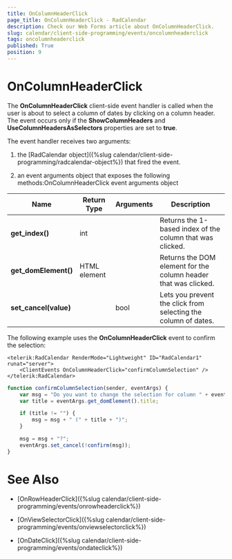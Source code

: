 ```yaml
---
title: OnColumnHeaderClick
page_title: OnColumnHeaderClick - RadCalendar
description: Check our Web Forms article about OnColumnHeaderClick.
slug: calendar/client-side-programming/events/oncolumnheaderclick
tags: oncolumnheaderclick
published: True
position: 9
---
```


# OnColumnHeaderClick



The **OnColumnHeaderClick** client-side event handler is called when the user is about to select a column of dates by clicking on a column header. The event occurs only if the **ShowColumnHeaders** and **UseColumnHeadersAsSelectors** properties are set to **true**.


The event handler receives two arguments:

1. the [RadCalendar object]({%slug calendar/client-side-programming/radcalendar-object%}) that fired the event.

1. an event arguments object that exposes the following methods:OnColumnHeaderClick event arguments object


| Name | Return Type | Arguments | Description |
| ------ | ------ | ------ | ------ |
| **get_index()** |int||Returns the 1-based index of the column that was clicked.|
| **get_domElement()** |HTML element||Returns the DOM element for the column header that was clicked.|
| **set_cancel(value)** ||bool|Lets you prevent the click from selecting the column of dates.|

The following example uses the **OnColumnHeaderClick** event to confirm the selection:

````ASPNET
<telerik:RadCalendar RenderMode="Lightweight" ID="RadCalendar1" runat="server">
	<ClientEvents OnColumnHeaderClick="confirmColumnSelection" />
</telerik:RadCalendar>
````
````JavaScript
function confirmColumnSelection(sender, eventArgs) {
	var msg = "Do you want to change the selection for column " + eventArgs.get_index();
	var title = eventArgs.get_domElement().title;

	if (title != "") {
		msg = msg + " (" + title + ")";
	}

	msg = msg + "?";
	eventArgs.set_cancel(!confirm(msg));
}
````


# See Also

 * [OnRowHeaderClick]({%slug calendar/client-side-programming/events/onrowheaderclick%})

 * [OnViewSelectorClick]({%slug calendar/client-side-programming/events/onviewselectorclick%})

 * [OnDateClick]({%slug calendar/client-side-programming/events/ondateclick%})
